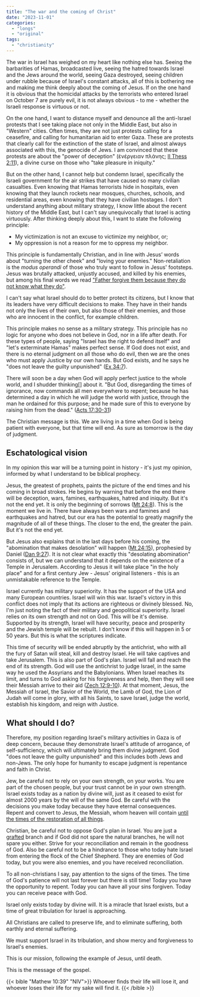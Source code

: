 ```yaml
---
title: "The war and the coming of Christ"
date: "2023-11-01"
categories:
  - "longs"
  - "original"
tags: 
  - "christianity"
---
```


The war in Israel has weighed on my heart like nothing else has. Seeing the barbarities of Hamas, broadcasted live, seeing the hatred towards Israel and the Jews around the world, seeing Gaza destroyed, seeing children under rubble because of Israel's constant attacks, all of this is bothering me and making me think deeply about the coming of Jesus. If on the one hand it is obvious that the homicidal attacks by the terrorists who entered Israel on October 7 are purely evil, it is not always obvious - to me - whether the Israeli response is virtuous or not.

On the one hand, I want to distance myself and denounce all the anti-Israel protests that I see taking place not only in the Middle East, but also in "Western" cities. Often times, they are not just protests calling for a ceasefire, and calling for humanitarian aid to enter Gaza. These are protests that clearly call for the extinction of the state of Israel, and almost always associated with this, the genocide of Jews. I am convinced that these protests are about the "power of deception" (ἐνέργειαν πλάνης; [II Thess 2:11](https://www.biblegateway.com/passage/?search=2+Thessalonians+2%3A9-12&version=NIV)), a divine curse on those who "take pleasure in iniquity."

But on the other hand, I cannot help but condemn Israel, specifically the Israeli government for the air strikes that have caused so many civilian casualties. Even knowing that Hamas terrorists hide in hospitals, even knowing that they launch rockets near mosques, churches, schools, and residential areas, even knowing that they have civilian hostages. I don't understand anything about military strategy, I know little about the recent history of the Middle East, but I can't say unequivocally that Israel is acting virtuously. After thinking deeply about this, I want to state the following principle:

  - My victimization is not an excuse to victimize my neighbor, or;
  - My oppression is not a reason for me to oppress my neighbor.

This principle is fundamentally Christian, and in line with Jesus’ words about "turning the other cheek" and "loving your enemies." Non-retaliation is the *modus operandi* of those who truly want to follow in Jesus' footsteps. Jesus was brutally attacked, unjustly accused, and killed by his enemies, but among his final words we read ["Father forgive them because they do not know what they do"](https://www.biblegateway.com/passage/?search=Luke+23%3A34&version=NIV).

I can't say what Israel should do to better protect its citizens, but I know that its leaders have very difficult decisions to make. They have in their hands not only the lives of their own, but also those of their enemies, and those who are innocent in the conflict, for example children.

This principle makes no sense as a military strategy. This principle has no logic for anyone who does not believe in God, nor in a life after death. For these types of people, saying "Israel has the right to defend itself" and "let's exterminate Hamas" makes perfect sense. If God does not exist, and there is no eternal judgment on all those who do evil, then we are the ones who must apply Justice by our own hands. But God exists, and he says he "does not leave the guilty unpunished" ([Ex 34:7](https://www.biblegateway.com/passage/?search=Ex+34%3A7&version=NIV)).

There will soon be a day when God will apply perfect justice to the whole world, and I shudder thinking[] about it. "But God, disregarding the times of ignorance,  now commands all men everywhere to repent; because he has determined a day in which he will judge the world with justice, through the man he ordained for this purpose; and he made sure of this to everyone by raising him from the dead." ([Acts 17:30-31](https://www.biblegateway.com/passage/?search=Act+17%3A+30-31&version=NIV))

The Christian message is this. We are living in a time when God is being patient with everyone, but that time will end. As sure as tomorrow is the day of judgment.

## Eschatological vision

In my opinion this war will be a turning point in history - it's just my opinion, informed by what I understand to be biblical prophecy.

Jesus, the greatest of prophets, paints the picture of the end times and his coming in broad strokes. He begins by warning that before the end there will be deception, wars, famines, earthquakes, hatred and iniquity. But it's not the end yet. It is only the beginning of sorrows ([Mt 24:8](https://www.biblegateway.com/passage/?search=Mt+24%3A8&version=NIV)). This is the moment we live in. There have always been wars and famines and earthquakes and hatred, but our era has the potential to greatly magnify the magnitude of all of these things. The closer to the end, the greater the pain. But it's not the end yet.

But Jesus also explains that in the last days before his coming, the "abomination that makes desolation" will happen ([Mt 24:15](https://www.biblegateway.com/passage/?search=Mt+24%3A15&version=NIV)), prophesied by Daniel ([Dan 9:27](https://www.biblegateway.com/passage/?search=Dan+9%3A27&version=NIV)). It is not clear what exactly this "desolating abomination" consists of, but we can understand that it depends on the existence of a Temple in Jerusalem. According to Jesus it will take place "in the holy place" and for a first century Jew - Jesus' original listeners - this is an unmistakable reference to the Temple.

Israel currently has military superiority. It has the support of the USA and many European countries. Israel will win this war. Israel's victory in this conflict does not imply that its actions are righteous or divinely blessed. No, I'm just noting the fact of their military and geopolitical superiority. Israel relies on its own strength and not on God. This will be it's demise. Supported by its strength, Israel will have security, peace and prosperity and the Jewish temple will be rebuilt. I don't know if this will happen in 5 or 50 years. But this is what the scriptures indicate.

This time of security will be ended abruptly by the antichrist, who with all the fury of Satan will steal, kill and destroy Israel. He will take captives and take Jerusalem. This is also part of God's plan. Israel will fall and reach the end of its strength. God will use the antichrist to judge Israel, in the same way he used the Assyrians and the Babylonians. When Israel reaches its limit, and turns to God asking for his forgiveness and help, then they will see their Messiah arrive to their aid ([Zech 12:9-10](https://www.biblegateway.com/passage/?search=Zech+12%3A9-10&version=NIV)). At that moment, Jesus, the Messiah of Israel, the Savior of the World, the Lamb of God, the Lion of Judah will come in glory, with all his Saints, to save Israel, judge the world, establish his kingdom, and reign with Justice.

## What should I do?

Therefore, my position regarding Israel's military activities in Gaza is of deep concern, because they demonstrate Israel's attitude of arrogance, of self-sufficiency, which will ultimately bring them divine judgment. God "does not leave the guilty unpunished" and this includes both Jews and non-Jews. The only hope for humanity to escape judgment is repentance and faith in Christ.

Jew, be careful not to rely on your own strength, on your works. You are part of the chosen people, but your trust cannot be in your own strength. Israel exists today as a nation by divine will, just as it ceased to exist for almost 2000 years by the will of the same God. Be careful with the decisions you make today because they have eternal consequences. Repent and convert to Jesus, the Messiah, whom heaven will contain [until the times of the restoration of all things](https://www.biblegateway.com/passage/?search=Acts+3%3A20-21&version=NIV).

Christian, be careful not to oppose God's plan in Israel. You are just a [grafted](https://www.biblegateway.com/passage/?search=Romans+11%3A17-24&version=NIV) branch and if God did not spare the natural branches, he will not spare you either. Strive for your reconciliation and remain in the goodness of God. Also be careful not to be a hindrance to those who today hate Israel from entering the flock of the Chief Shepherd. They are enemies of God today, but you were also enemies, and you have received reconciliation.

To all non-christians I say, pay attention to the signs of the times. The time of God's patience will not last forever but there is still time! Today you have the opportunity to repent. Today you can have all your sins forgiven. Today you can receive peace with God.

Israel only exists today by divine will. It is a miracle that Israel exists, but a time of great tribulation for Israel is approaching.

All Christians are called to preserve life, and to eliminate suffering, both earthly and eternal suffering.

We must support Israel in its tribulation, and show mercy and forgiveness to Israel's enemies.

This is our mission, following the example of Jesus, until death.

This is the message of the gospel.

{{< bible "Mathew 10:39" "NIV">}}
Whoever finds their life will lose it, and whoever loses their life for my sake will find it.
{{< /bible >}}